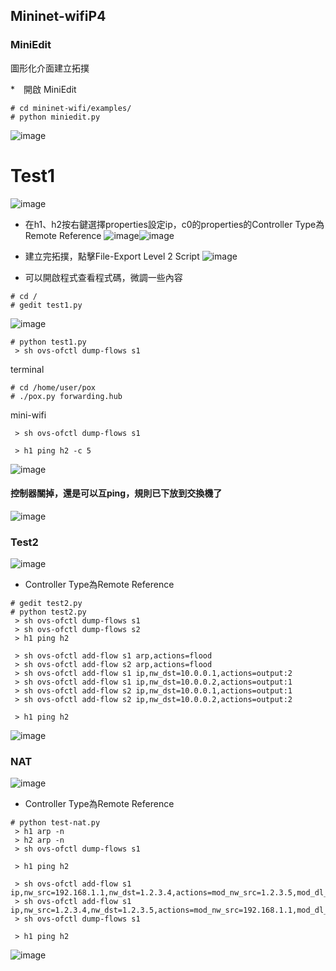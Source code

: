 ## Mininet-wifiP4
### MiniEdit
圖形化介面建立拓撲

*　開啟 MiniEdit
```
# cd mininet-wifi/examples/
# python miniedit.py
```
![image](https://github.com/zixxizxx/Liux-note/blob/main/110-2%20Mininet/image/20220509/0509-12.jpg)

# Test1
![image](https://github.com/zixxizxx/Liux-note/blob/main/110-2%20Mininet/image/20220509/0509-1.jpg)

* 在h1、h2按右鍵選擇properties設定ip，c0的properties的Controller Type為Remote Reference
![image](https://github.com/zixxizxx/Liux-note/blob/main/110-2%20Mininet/image/20220509/0509-2.jpg)![image](https://github.com/zixxizxx/Liux-note/blob/main/110-2%20Mininet/image/20220509/0509-3.jpg)
* 建立完拓撲，點擊File-Export Level 2 Script
![image](https://github.com/zixxizxx/Liux-note/blob/main/110-2%20Mininet/image/20220509/0509-4.jpg)

* 可以開啟程式查看程式碼，微調一些內容
```
# cd /
# gedit test1.py
```
![image](https://github.com/zixxizxx/Liux-note/blob/main/110-2%20Mininet/image/20220509/0509-5.jpg)

```
# python test1.py
 > sh ovs-ofctl dump-flows s1
```

terminal
```
# cd /home/user/pox
# ./pox.py forwarding.hub
```
mini-wifi
```
 > sh ovs-ofctl dump-flows s1
 
 > h1 ping h2 -c 5
```
![image](https://github.com/zixxizxx/Liux-note/blob/main/110-2%20Mininet/image/20220509/0509-6.jpg)

#### 控制器關掉，還是可以互ping，規則已下放到交換機了
![image](https://github.com/zixxizxx/Liux-note/blob/main/110-2%20Mininet/image/20220509/0509-7.jpg)

### Test2
![image](https://github.com/zixxizxx/Liux-note/blob/main/110-2%20Mininet/image/20220509/0509-8.jpg)
* Controller Type為Remote Reference
```
# gedit test2.py
# python test2.py
 > sh ovs-ofctl dump-flows s1
 > sh ovs-ofctl dump-flows s2
 > h1 ping h2
 
 > sh ovs-ofctl add-flow s1 arp,actions=flood
 > sh ovs-ofctl add-flow s2 arp,actions=flood
 > sh ovs-ofctl add-flow s1 ip,nw_dst=10.0.0.1,actions=output:2
 > sh ovs-ofctl add-flow s1 ip,nw_dst=10.0.0.2,actions=output:1
 > sh ovs-ofctl add-flow s2 ip,nw_dst=10.0.0.1,actions=output:1
 > sh ovs-ofctl add-flow s2 ip,nw_dst=10.0.0.2,actions=output:2
 
 > h1 ping h2
```
![image](https://github.com/zixxizxx/Liux-note/blob/main/110-2%20Mininet/image/20220509/0509-9.jpg)

### NAT
![image](https://github.com/zixxizxx/Liux-note/blob/main/110-2%20Mininet/image/20220509/0509-10.jpg)
* Controller Type為Remote Reference

```
# python test-nat.py
 > h1 arp -n
 > h2 arp -n
 > sh ovs-ofctl dump-flows s1
 
 > h1 ping h2
 
 > sh ovs-ofctl add-flow s1 ip,nw_src=192.168.1.1,nw_dst=1.2.3.4,actions=mod_nw_src=1.2.3.5,mod_dl_dst=00:00:00:00:00:02,output:2
 > sh ovs-ofctl add-flow s1 ip,nw_src=1.2.3.4,nw_dst=1.2.3.5,actions=mod_nw_src=192.168.1.1,mod_dl_dst=00:00:00:00:00:01,output:1
 > sh ovs-ofctl dump-flows s1
 
 > h1 ping h2
```
![image](https://github.com/zixxizxx/Liux-note/blob/main/110-2%20Mininet/image/20220509/0509-11.jpg)





